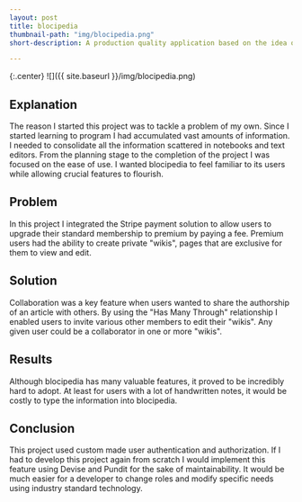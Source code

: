 ```yaml
---
layout: post
title: blocipedia
thumbnail-path: "img/blocipedia.png"
short-description: A production quality application based on the idea of creating content and sharing it with others. Allowed me to dwell deeper into the understanding of Ruby on Rails.

---
```


{:.center}
![]({{ site.baseurl }}/img/blocipedia.png)

## Explanation

The reason I started this project was to tackle a problem of my own. Since I started learning to program I had accumulated vast amounts of information. I needed to consolidate all the information  scattered in notebooks and text editors. From the planning stage to the completion of the project I was    focused on the ease of use. I wanted blocipedia to feel familiar to its users while allowing crucial features to flourish.

## Problem

In this project I integrated the Stripe payment solution to allow users to upgrade their standard membership to premium by paying a fee. Premium users had the ability to create private "wikis", pages that are exclusive for them to view and edit.

## Solution

Collaboration was a key feature when users wanted to share the authorship of an article with others. By using the "Has Many Through" relationship I enabled users to invite various other members to edit their "wikis". Any given user could be a collaborator in one or more "wikis".

## Results

Although blocipedia has many valuable features, it proved to be incredibly hard to adopt. At least for users with a lot of handwritten notes, it would be costly to type the information into blocipedia.

## Conclusion

This project used custom made user authentication and authorization. If I had to develop this project    again from scratch I would implement this feature using Devise and Pundit for the sake of maintainability. It would be much easier for a developer to change roles and modify specific needs using industry standard technology.
